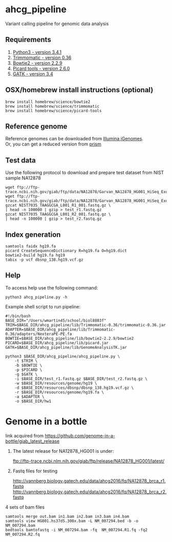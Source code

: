 # ahcg_pipeline
Variant calling pipeline for genomic data analysis

## Requirements

1. [Python3 - version 3.4.1](https://www.python.org/download/releases/3.4.1/)
2. [Trimmomatic - version 0.36](http://www.usadellab.org/cms/uploads/supplementary/Trimmomatic/Trimmomatic-0.36.zip)
3. [Bowtie2 - version 2.2.9](https://sourceforge.net/projects/bowtie-bio/files/bowtie2/2.2.9/)
4. [Picard tools - version 2.6.0](https://github.com/broadinstitute/picard/releases/download/2.6.0/picard.jar)
5. [GATK - version 3.4](https://software.broadinstitute.org/gatk/download/)

## OSX/homebrew install instructions (optional)

```{sh}
brew install homebrew/science/bowtie2
brew install homebrew/science/trimmomatic
brew install homebrew/science/picard-tools
```

## Reference genome

Reference genomes can be downloaded from [Illumina iGenomes](http://support.illumina.com/sequencing/sequencing_software/igenome.html).  
Or, you can get a reduced version from [prism](www.prism.gatech.edu/~sravishankar9/resources.tar.gz)

## Test data

Use the following protocol to download and prepare test dataset from NIST sample NA12878

```{sh}
wget ftp://ftp-trace.ncbi.nih.gov/giab/ftp/data/NA12878/Garvan_NA12878_HG001_HiSeq_Exome/NIST7035_TAAGGCGA_L001_R1_001.fastq.gz
wget ftp://ftp-trace.ncbi.nih.gov/giab/ftp/data/NA12878/Garvan_NA12878_HG001_HiSeq_Exome/NIST7035_TAAGGCGA_L001_R2_001.fastq.gz
gzcat NIST7035_TAAGGCGA_L001_R1_001.fastq.gz \
| head -n 100000 | gzip > test_r1.fastq.gz
gzcat NIST7035_TAAGGCGA_L001_R2_001.fastq.gz \
| head -n 100000 | gzip > test_r2.fastq.gz
```

## Index generation

```{sh}
samtools faidx hg19.fa
picard CreateSequenceDictionary R=hg19.fa O=hg19.dict
bowtie2-build hg19.fa hg19
tabix -p vcf dbsnp_138.hg19.vcf.gz
```

## Help

To access help use the following command:

```{sh}
python3 ahcg_pipeline.py -h
```

Example shell script to run pipeline:
```{sh}
#!/bin/bash
BASE_DIR="/Users/wmartin45/school/biol8803f"
TRIM=$BASE_DIR/ahcg_pipeline/lib/Trimmomatic-0.36/trimmomatic-0.36.jar
ADAPTER=$BASE_DIR/ahcg_pipeline/lib/Trimmomatic-0.36/adapters/NexteraPE-PE.fa
BOWTIE=$BASE_DIR/ahcg_pipeline/lib/bowtie2-2.2.9/bowtie2
PICARD=$BASE_DIR/ahcg_pipeline/lib/picard.jar
GATK=$BASE_DIR/ahcg_pipeline/lib/GenomeAnalysisTK.jar

python3 $BASE_DIR/ahcg_pipeline/ahcg_pipeline.py \
    -t $TRIM \
    -b $BOWTIE \
    -p $PICARD \
    -g $GATK \
    -i $BASE_DIR/test_r1.fastq.gz $BASE_DIR/test_r2.fastq.gz \
    -w $BASE_DIR/resources/genome/hg19 \
    -d $BASE_DIR/resources/dbsnp/dbsnp_138.hg19.vcf.gz \
    -r $BASE_DIR/resources/genome/hg19.fa \
    -a $ADAPTER \
    -o $BASE_DIR/hw1
```

# Genome in a bottle

link acquired from https://github.com/genome-in-a-bottle/giab_latest_release

1. The latest release for NA12878_HG001 is under:

   ftp://ftp-trace.ncbi.nlm.nih.gov/giab/ftp/release/NA12878_HG001/latest/

2. Fastq files for testing

   http://vannberg.biology.gatech.edu/data/ahcg2016/fq/NA12878_brca_r1.fastq  
   http://vannberg.biology.gatech.edu/data/ahcg2016/fq/NA12878_brca_r2.fastq

4 sets of bam files  

```{sh}
samtools merge out.bam in1.bam in2.bam in3.bam in4.bam
samtools view HG001.hs37d5.300x.bam -L NM_007294.bed -b -o NM_007294.bam
bedtools bamtofastq -i NM_007294.bam -fq  NM_007294.R1.fq -fq2  NM_007294.R2.fq
```
